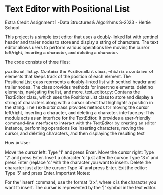 # Text Editor with Positional List
Extra Credit Assignment 1 -Data Structures &amp; Algorithms S-2023 - Hertie School

This project is a simple text editor that uses a doubly-linked list with sentinel header and trailer nodes to store and display a string of characters. The text editor allows users to perform various operations like moving the cursor left/right, inserting a character, and deleting a character.

The code consists of three files:

positional_list.py: Contains the PositionalList class, which is a container of elements that keeps track of the position of each element. The PositionalList class represents a doubly-linked list with sentinel header and trailer nodes. The class provides methods for inserting elements, deleting elements, navigating the list, and more.
text_editor.py: Contains the TextEditor class, which uses the PositionalList class to store and display a string of characters along with a cursor object that highlights a position in the string. The TextEditor class provides methods for moving the cursor left/right, inserting a character, and deleting a character.
interface.py: This module acts as an interface for the TextEditor. It provides a user-friendly command-line interface to interact with the TextEditor by creating an editor instance, performing operations like inserting characters, moving the cursor, and deleting characters, and then displaying the resulting text.

How to Use:

Move the cursor left: Type '1' and press Enter.
Move the cursor right: Type '2' and press Enter.
Insert a character 'c' just after the cursor: Type '3 c' and press Enter (replace 'c' with the character you want to insert).
Delete the character just after the cursor: Type '4' and press Enter.
Exit the editor: Type '5' and press Enter.
Important Notes:

For the 'insert' command, use the format '3 x', where x is the character you want to insert.
The cursor is represented by the '|' symbol in the text editor.
